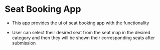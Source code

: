 # Seat Booking App

- This app provides the ui of seat booking app with the functionality

- User can select their desired seat from the seat map in the desired category and then they will be shown their corresponding seats after submission

